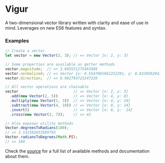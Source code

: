 # Vigur
A two-dimensional vector library written with clarity and ease of use in mind.
Leverages on new ES6 features and syntax.

### Examples
```javascript
// Create a vector
let vector = new Vector(2, 3); // => Vector {x: 2, y: 3}

// Some properties are available as getter methods
vector.magnitude;  // => 3.605551275463989
vector.normalized; // => Vector {x: 0.5547001962252291, y: 0.8320502943378437}
vector.direction;  // => 0.982793723247329

// All vector operations are chainable
vector                         // => Vector {x: 2, y: 3}
  .add(new Vector(2, 5))       // => Vector {x: 4, y: 8}
  .multiply(new Vector(1, 3))  // => Vector {x: 4, y: 24}
  .subtract(new Vector(4, 10)) // => Vector {x: 0, y: 14}
  .invert()                    // => Vector {x: 0, y: -14}
  .cross(new Vector(3, 7));    // => 42

// Also exposes utility methods
Vector.degreesToRadians(180);
// => 3.141592653589793
Vector.radiansToDegrees(Math.PI);
// => 180
```
Check the [source](https://github.com/hph/vigur/blob/master/src/vigur.js) for a
full list of available methods and documentation about them.
